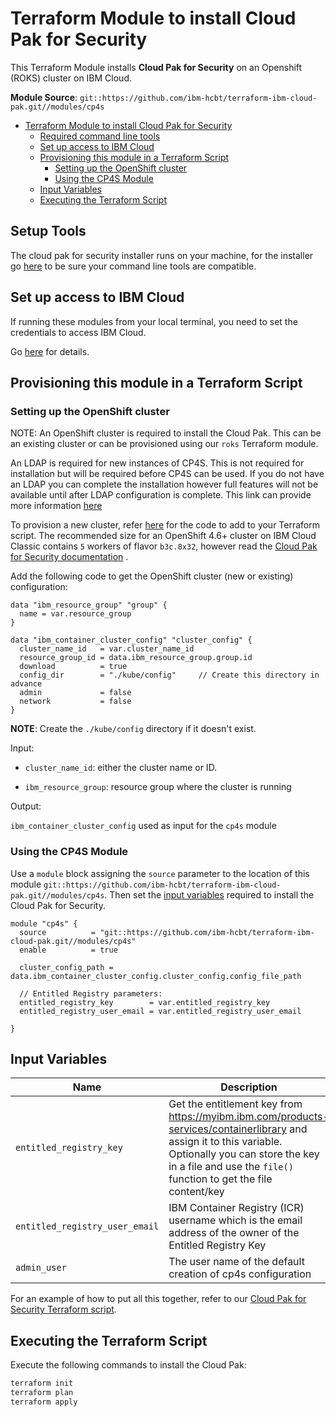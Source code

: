 # Terraform Module to install Cloud Pak for Security

This Terraform Module installs **Cloud Pak for Security** on an Openshift (ROKS) cluster on IBM Cloud.

**Module Source**: `git::https://github.com/ibm-hcbt/terraform-ibm-cloud-pak.git//modules/cp4s`

- [Terraform Module to install Cloud Pak for Security](#terraform-module-to-install-cloud-pak-for-security)
  - [Required command line tools](#setup-tools)
  - [Set up access to IBM Cloud](#set-up-access-to-ibm-cloud)
  - [Provisioning this module in a Terraform Script](#provisioning-this-module-in-a-terraform-script)
    - [Setting up the OpenShift cluster](#setting-up-the-openshift-cluster)
    - [Using the CP4S Module](#using-the-cp4s-module)
  - [Input Variables](#input-variables)
  - [Executing the Terraform Script](#executing-the-terraform-script)

## Setup Tools

The cloud pak for security installer runs on your machine, for the installer go [here](https://www.ibm.com/docs/en/cloud-paks/cp-security/1.6.0?topic=tasks-installing-developer-tools) to be sure your command line tools are compatible.

## Set up access to IBM Cloud

If running these modules from your local terminal, you need to set the credentials to access IBM Cloud.

Go [here](../../CREDENTIALS.md) for details.

## Provisioning this module in a Terraform Script

### Setting up the OpenShift cluster

NOTE: An OpenShift cluster is required to install the Cloud Pak. This can be an existing cluster or can be provisioned using our `roks` Terraform module.

An LDAP is required for new instances of CP4S.  This is not required for installation but will be required before CP4S can be used.  If you do not have an LDAP you can complete the installation however full features will not be available until after LDAP configuration is complete.  This link can provide more information [here](https://www.ibm.com/docs/en/cloud-paks/cp-security/1.8?topic=security-postinstallation)

To provision a new cluster, refer [here](https://github.com/ibm-hcbt/terraform-ibm-cloud-pak/tree/main/modules/roks) for the code to add to your Terraform script. The recommended size for an OpenShift 4.6+ cluster on IBM Cloud Classic contains `5` workers of flavor `b3c.8x32`, however read the [Cloud Pak for Security documentation](https://www.ibm.com/docs/en/cloud-paks/cp-security/1.6.0?topic=requirements-hardware) .

Add the following code to get the OpenShift cluster (new or existing) configuration:

```hcl
data "ibm_resource_group" "group" {
  name = var.resource_group
}

data "ibm_container_cluster_config" "cluster_config" {
  cluster_name_id   = var.cluster_name_id
  resource_group_id = data.ibm_resource_group.group.id
  download          = true
  config_dir        = "./kube/config"     // Create this directory in advance
  admin             = false
  network           = false
}
```

**NOTE**: Create the `./kube/config` directory if it doesn't exist.

Input:

- `cluster_name_id`: either the cluster name or ID.

- `ibm_resource_group`:  resource group where the cluster is running


Output:

`ibm_container_cluster_config` used as input for the `cp4s` module

### Using the CP4S Module

Use a `module` block assigning the `source` parameter to the location of this module `git::https://github.com/ibm-hcbt/terraform-ibm-cloud-pak.git//modules/cp4s`. Then set the [input variables](#input-variables) required to install the Cloud Pak for Security.

```hcl
module "cp4s" {
  source          = "git::https://github.com/ibm-hcbt/terraform-ibm-cloud-pak.git//modules/cp4s"
  enable          = true

  cluster_config_path = data.ibm_container_cluster_config.cluster_config.config_file_path

  // Entitled Registry parameters:
  entitled_registry_key        = var.entitled_registry_key
  entitled_registry_user_email = var.entitled_registry_user_email
 
}
```

## Input Variables

| Name                               | Description                                                                                                                                                                                                                | Default                     | Required |
| ---------------------------------- | -------------------------------------------------------------------------------------------------------------------------------------------------------------------------------------------------------------------------- | --------------------------- | -------- |
 `entitled_registry_key`            | Get the entitlement key from https://myibm.ibm.com/products-services/containerlibrary and assign it to this variable. Optionally you can store the key in a file and use the `file()` function to get the file content/key |                             | Yes      |
| `entitled_registry_user_email`     | IBM Container Registry (ICR) username which is the email address of the owner of the Entitled Registry Key                                                                                                                 |                             | Yes      |
| `admin_user`                           | The user name of the default creation of cp4s configuration                                                                                                                        |                       | Yes       |


For an example of how to put all this together, refer to our [Cloud Pak for Security Terraform script](https://github.com/ibm-hcbt/cloud-pak-sandboxes/tree/master/terraform//cp4s).

## Executing the Terraform Script

Execute the following commands to install the Cloud Pak:

```bash
terraform init
terraform plan
terraform apply
```
